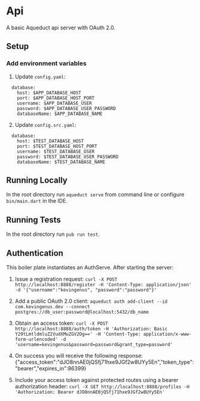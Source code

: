 # Api
A basic Aqueduct api server with OAuth 2.0.

## Setup

### Add environment variables

1. Update `config.yaml`:
```
  database:
    host: $APP_DATABASE_HOST
    port: $APP_DATABASE_HOST_PORT
    username: $APP_DATABASE_USER
    password: $APP_DATABASE_USER_PASSWORD
    databaseName: $APP_DATABASE_NAME
```

2. Update `config.src.yaml`:
```
  database:
    host: $TEST_DATABASE_HOST
    port: $TEST_DATABASE_HOST_PORT
    username: $TEST_DATABASE_USER
    password: $TEST_DATABASE_USER_PASSWORD
    databaseName: $TEST_DATABASE_NAME
```

## Running Locally
In the root directory run `aqueduct serve` from command line or configure `bin/main.dart` in the IDE.

## Running Tests
In the root directory run `pub run test`.

## Authentication
This boiler plate instantiates an AuthServe. After starting the server:

1. Issue a registration request:
`curl -X POST http://localhost:8888/register -H 'Content-Type: application/json' -d '{"username":"kevingenus", "password":"password"}'`

2. Add a public OAuth 2.0 client:
`aqueduct auth add-client --id com.kevingenus.dev --connect postgres://db_user:password@localhost:5432/db_name`

3. Obtain an access token:
`curl -X POST http://localhost:8888/auth/token -H 'Authorization: Basic Y29tLmtldmluZ2VudXMuZGV2Og==' -H 'Content-Type: application/x-www-form-urlencoded' -d 'username=kevingenus&password=password&grant_type=password'`

4. On success you will receive the following response:
{"access_token":"dJO8nnAE0jQSfj71hxe9JGf2w8UYy5En","token_type":"bearer","expires_in":86399}

5. Include your access token against protected routes using a bearer authorization header:
`curl -X GET http://localhost:8888/profiles -H 'Authorization: Bearer dJO8nnAE0jQSfj71hxe9JGf2w8UYy5En'`
